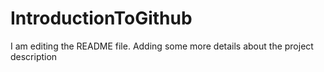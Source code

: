 # IntroductionToGithub

I am editing the README file. Adding some more details about the project description
